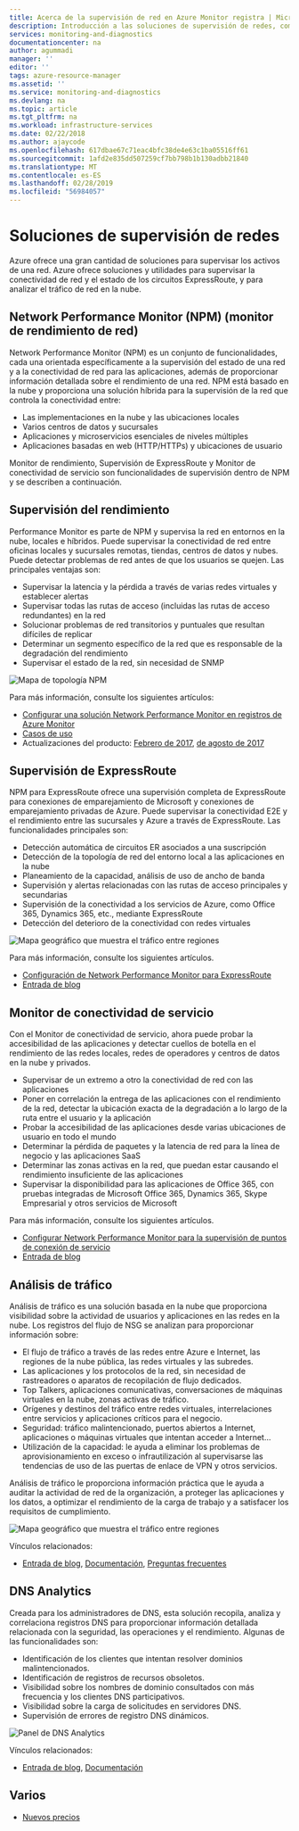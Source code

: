 ```yaml
---
title: Acerca de la supervisión de red en Azure Monitor registra | Microsoft Docs
description: Introducción a las soluciones de supervisión de redes, como es NPM, para administrar redes en entornos en la nube, locales e híbridos.
services: monitoring-and-diagnostics
documentationcenter: na
author: agummadi
manager: ''
editor: ''
tags: azure-resource-manager
ms.assetid: ''
ms.service: monitoring-and-diagnostics
ms.devlang: na
ms.topic: article
ms.tgt_pltfrm: na
ms.workload: infrastructure-services
ms.date: 02/22/2018
ms.author: ajaycode
ms.openlocfilehash: 617dbae67c71eac4bfc38de4e63c1ba05516ff61
ms.sourcegitcommit: 1afd2e835dd507259cf7bb798b1b130adbb21840
ms.translationtype: MT
ms.contentlocale: es-ES
ms.lasthandoff: 02/28/2019
ms.locfileid: "56984057"
---
```

# <a name="network-monitoring-solutions"></a>Soluciones de supervisión de redes 

Azure ofrece una gran cantidad de soluciones para supervisar los activos de una red. Azure ofrece soluciones y utilidades para supervisar la conectividad de red y el estado de los circuitos ExpressRoute, y para analizar el tráfico de red en la nube.

## <a name="network-performance-monitor-npm"></a>Network Performance Monitor (NPM) (monitor de rendimiento de red)

Network Performance Monitor (NPM) es un conjunto de funcionalidades, cada una orientada específicamente a la supervisión del estado de una red y a la conectividad de red para las aplicaciones, además de proporcionar información detallada sobre el rendimiento de una red. NPM está basado en la nube y proporciona una solución híbrida para la supervisión de la red que controla la conectividad entre:
 
* Las implementaciones en la nube y las ubicaciones locales
* Varios centros de datos y sucursales
* Aplicaciones y microservicios esenciales de niveles múltiples
* Aplicaciones basadas en web (HTTP/HTTPs) y ubicaciones de usuario 

Monitor de rendimiento, Supervisión de ExpressRoute y Monitor de conectividad de servicio son funcionalidades de supervisión dentro de NPM y se describen a continuación.

## <a name="performance-monitor"></a>Supervisión del rendimiento

Performance Monitor es parte de NPM y supervisa la red en entornos en la nube, locales e híbridos. Puede supervisar la conectividad de red entre oficinas locales y sucursales remotas, tiendas, centros de datos y nubes. Puede detectar problemas de red antes de que los usuarios se quejen. Las principales ventajas son:

* Supervisar la latencia y la pérdida a través de varias redes virtuales y establecer alertas
* Supervisar todas las rutas de acceso (incluidas las rutas de acceso redundantes) en la red
* Solucionar problemas de red transitorios y puntuales que resultan difíciles de replicar
* Determinar un segmento específico de la red que es responsable de la degradación del rendimiento
* Supervisar el estado de la red, sin necesidad de SNMP

![Mapa de topología NPM](./media/network-monitoring-overview/npm-topology-map.png) 

Para más información, consulte los siguientes artículos:

* [Configurar una solución Network Performance Monitor en registros de Azure Monitor](../azure-monitor/insights/network-performance-monitor.md) 
* [Casos de uso](https://blogs.technet.microsoft.com/msoms/2016/08/30/monitor-on-premises-cloud-iaas-and-hybrid-networks-using-oms-network-performance-monitor/)
*  Actualizaciones del producto: [Febrero de 2017](https://blogs.technet.microsoft.com/msoms/2017/02/27/oms-network-performance-monitor-is-now-generally-available/), [de agosto de 2017](https://blogs.technet.microsoft.com/msoms/2017/08/14/improvements-to-oms-network-performance-monitor/)

## <a name="expressroute-monitor"></a>Supervisión de ExpressRoute

NPM para ExpressRoute ofrece una supervisión completa de ExpressRoute para conexiones de emparejamiento de Microsoft y conexiones de emparejamiento privadas de Azure. Puede supervisar la conectividad E2E y el rendimiento entre las sucursales y Azure a través de ExpressRoute. Las funcionalidades principales son:

* Detección automática de circuitos ER asociados a una suscripción
* Detección de la topología de red del entorno local a las aplicaciones en la nube
* Planeamiento de la capacidad, análisis de uso de ancho de banda
* Supervisión y alertas relacionadas con las rutas de acceso principales y secundarias
* Supervisión de la conectividad a los servicios de Azure, como Office 365, Dynamics 365, etc., mediante ExpressRoute
* Detección del deterioro de la conectividad con redes virtuales

![Mapa geográfico que muestra el tráfico entre regiones](./media/network-monitoring-overview/expressroute-topology-map.png) 

Para más información, consulte los siguientes artículos.

* [Configuración de Network Performance Monitor para ExpressRoute](../expressroute/how-to-npm.md)
* [Entrada de blog](https://aka.ms/NPMExRmonitorGA)

## <a name="service-connectivity-monitor"></a>Monitor de conectividad de servicio

Con el Monitor de conectividad de servicio, ahora puede probar la accesibilidad de las aplicaciones y detectar cuellos de botella en el rendimiento de las redes locales, redes de operadores y centros de datos en la nube y privados.

* Supervisar de un extremo a otro la conectividad de red con las aplicaciones
* Poner en correlación la entrega de las aplicaciones con el rendimiento de la red, detectar la ubicación exacta de la degradación a lo largo de la ruta entre el usuario y la aplicación
* Probar la accesibilidad de las aplicaciones desde varias ubicaciones de usuario en todo el mundo
* Determinar la pérdida de paquetes y la latencia de red para la línea de negocio y las aplicaciones SaaS
* Determinar las zonas activas en la red, que puedan estar causando el rendimiento insuficiente de las aplicaciones
* Supervisar la disponibilidad para las aplicaciones de Office 365, con pruebas integradas de Microsoft Office 365, Dynamics 365, Skype Empresarial y otros servicios de Microsoft

Para más información, consulte los siguientes artículos.

* [Configurar Network Performance Monitor para la supervisión de puntos de conexión de servicio](https://aka.ms/applicationconnectivitymonitorguide)
* [Entrada de blog](https://aka.ms/svcendptmonitor)

## <a name="traffic-analytics"></a>Análisis de tráfico
Análisis de tráfico es una solución basada en la nube que proporciona visibilidad sobre la actividad de usuarios y aplicaciones en las redes en la nube. Los registros del flujo de NSG se analizan para proporcionar información sobre:

* El flujo de tráfico a través de las redes entre Azure e Internet, las regiones de la nube pública, las redes virtuales y las subredes.
* Las aplicaciones y los protocolos de la red, sin necesidad de rastreadores o aparatos de recopilación de flujo dedicados.
* Top Talkers, aplicaciones comunicativas, conversaciones de máquinas virtuales en la nube, zonas activas de tráfico.
* Orígenes y destinos del tráfico entre redes virtuales, interrelaciones entre servicios y aplicaciones críticos para el negocio.
* Seguridad: tráfico malintencionado, puertos abiertos a Internet, aplicaciones o máquinas virtuales que intentan acceder a Internet…
* Utilización de la capacidad: le ayuda a eliminar los problemas de aprovisionamiento en exceso o infrautilización al supervisarse las tendencias de uso de las puertas de enlace de VPN y otros servicios.

Análisis de tráfico le proporciona información práctica que le ayuda a auditar la actividad de red de la organización, a proteger las aplicaciones y los datos, a optimizar el rendimiento de la carga de trabajo y a satisfacer los requisitos de cumplimiento.

![Mapa geográfico que muestra el tráfico entre regiones](../network-watcher/media/traffic-analytics/geo-map-view-showcasing-traffic-distribution-to-countries-and-continents.png) 

Vínculos relacionados:
* [Entrada de blog](https://aka.ms/trafficanalytics), [Documentación](https://aka.ms/trafficanalyticsdocs), [Preguntas frecuentes](https://docs.microsoft.com/azure/network-watcher/traffic-analytics-faq)

## <a name="dns-analytics"></a>DNS Analytics
Creada para los administradores de DNS, esta solución recopila, analiza y correlaciona registros DNS para proporcionar información detallada relacionada con la seguridad, las operaciones y el rendimiento.  Algunas de las funcionalidades son:

* Identificación de los clientes que intentan resolver dominios malintencionados.
* Identificación de registros de recursos obsoletos.
* Visibilidad sobre los nombres de dominio consultados con más frecuencia y los clientes DNS participativos.
* Visibilidad sobre la carga de solicitudes en servidores DNS.
* Supervisión de errores de registro DNS dinámicos.

![Panel de DNS Analytics](./media/network-monitoring-overview/dns-analytics-overview.png) 

Vínculos relacionados:
* [Entrada de blog](https://blogs.technet.microsoft.com/msoms/2017/04/19/introducing-oms-dns-analytics/), [Documentación](https://docs.microsoft.com/azure/log-analytics/log-analytics-dns)

## <a name="miscellaneous"></a>Varios

* [Nuevos precios](https://docs.microsoft.com/azure/log-analytics/log-analytics-network-performance-monitor-pricing-faq)
